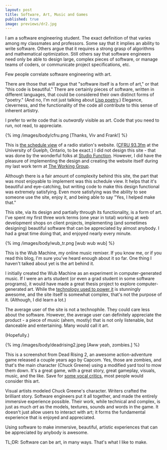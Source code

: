 ```yaml
--- 
layout: post
title: Software, Art, Music and Games
published: true
image: previews/dr2.jpg
---
```

I am a software engineering student. The exact definition of that varies among my classmates and professors. Some say that it implies an ability to write software. Others argue that it requires a strong grasp of algorithms and mathematical optimization. Still others say that software engineers need only be able to design large, complex pieces of software, or manage teams of coders, or communicate project specifications, etc.

Few people correlate software engineering with art.

There are those that will argue that "software itself is a form of art," or that "this code is beautiful." There are certainly pieces of software, written in different languages, that could be considered their own distinct forms of "poetry." (And no, I'm not just talking about [Lisp poetry][1].) Elegance, cleverness, and the functionality of the code all contribute to this sense of inherent artistry.

I prefer to write code that is *outwardly* visible as art. Code that you need to run, not read, to appreciate.

{% img /images/body/cfru.png [Thanks, Viv and Frank!] %}

This is [the schedule view][2] of a radio station's website. ([CFRU 93.3fm][3] at the University of Guelph, Ontario, to be exact.) I did not design this site - that was done by the wonderful folks at [Studio Function][4]. However, I did have the pleasure of implementing the design and creating the website itself during my last work term at [The Working Group][5].

Although there is a fair amount of complexity behind this site, the part that was most enjoyable to implement was this schedule view. It helps that it's beautiful and eye-catching, but writing code to make this design functional was extremely satisfying. Even more satisfying was the ability to see someone use the site, enjoy it, and being able to say "Yes, I helped make that."

This site, via its design and partially through its functionality, is a form of art. I've spent my first three work terms (one year in total) working at web development shops on client projects, implementing (and sometimes designing) beautiful software that can be appreciated by almost anybody. I had a great time doing that, and enjoyed nearly every minute.

{% img /images/body/wub_tr.png [wub wub wub] %}

This is the Wub Machine, my online music remixer. If you know me, or if you read this blog, I'm sure you've heard enough about it so far. One thing I haven't talked about yet is the art behind it.

I initially created the Wub Machine as an experiment in computer-generated music. If I were an arts student (or even a grad student in some software programs), it would have made a great thesis project to explore computer-generated art. While the&nbsp;[technology used to power it][6] is stunningly awesome, and the site itself is somewhat complex, that's not the purpose of it. (Although, I did learn a lot.)

The average user of the site is not a technophile. They could care less about the software. However, the average user can definitely appreciate the product - a piece of music (ahem, mostly) that is not only listenable, but danceable and entertaining. Many would call it art.

(Hopefully.)

{% img /images/body/deadrising2.jpeg [Aww yeah, zombies.] %}

This is a screenshot from Dead Rising 2, an awesome action-adventure game released a couple years ago by Capcom. Yes, those are zombies, and that's the main character (Chuck Greene) using a modified yard tool to mow them down. It's a great game, with a great story, great gameplay, visuals, music, and the like. Save for [some vocal critics][7], most people would consider this art.

Visual artists modeled Chuck Greene's character. Writers crafted the brilliant story. Software engineers put it all together, and made the entirely immersive experience possible. Their work, while technical and complex, is just as much *art* as the models, textures, sounds and words in the game. It doesn't just allow users to interact with art; it forms the fundamental experience that is enjoyed and appreciated.

Using software to make immersive, beautiful, artistic experiences that can be appreciated by anybody is awesome.

TL;DR: Software can be art, in many ways. That's what I like to make.


  [1]: http://community.schemewiki.org/?lisp-poetry
  [2]: http://cfru.ca/show
  [3]: http://cfru.ca/
  [4]: http://studiofunction.com/
  [5]: http://theworkinggroup.ca
  [6]: http://the.echonest.com
  [7]: http://blogs.suntimes.com/ebert/2010/04/video_games_can_never_be_art.html
